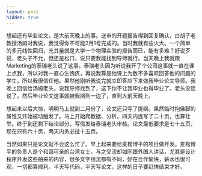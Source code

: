 ```yaml
---
layout: post
hidden: true
---
```

想起还有毕业论文，是大前天晚上的事。送审的开题报告得到回复确认，白胡子老教授汤姆对我说，我觉得你不可能2月1号完成的。当时我就有些火大。一个简单的多元线性回归，充其量就是大学一个物理实验的报告而已，能有多难？好说歹说，老头子不允，但还是松口，说只要我能找到导师就行。当天晚上我就跟Marketing的泰瑞老头说了这事。泰瑞老头因为听说我开了个公司这事就一直在课上点我，所以对我一直心生愧疚，再说我算是他课上为数不多喜欢回答他的问题的学生，所以我很信任他。果然他刚听我说完就立即答应下来做我毕业论文导师。我晚上回信给汤姆老头，说我导师找到了，这下你不让我毕业也得毕业了。老头没话说了。然后毕业论文这事就被我搁到一边了，直到大前天晚上。

想起来以后大惊，明明马上就到二月份了，论文还只写了提纲。果然临时抱佛脚的属性又开始被动触发了。马上开始爬数据、分析。四天内连写了二十页，也算壮举。终于到还剩下结论部分，写信发给泰瑞老头审核。论文最低要求是七十五页，现在只有六十页，两天内务必扯十五页。

当然如果只是论文就不会这么忙了。早上起来要给麦楷博平的项目做开发。麦楷博平的负责人是个和蔼可亲的台湾女士，与之交流却如同跟外国人讲话，尤其是设计程序开发这些舶来的内容，很多文字用法都有不同，好在合作愉快，薪水也很可观，一切都算顺利。半天写代码，半天写论文，这样的日子要赶快结束才好。